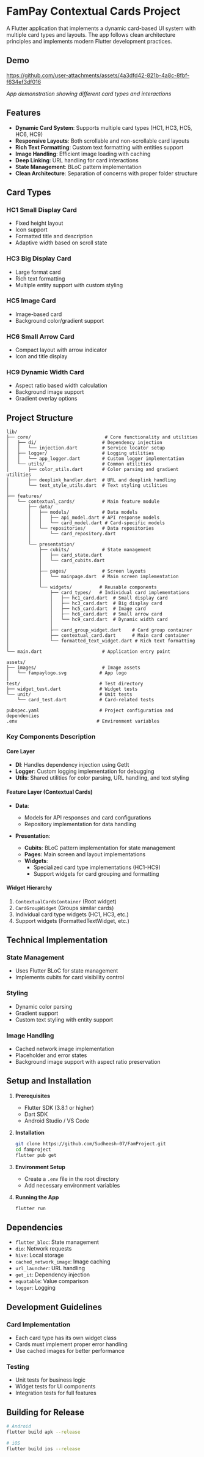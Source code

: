 # FamPay Contextual Cards Project

A Flutter application that implements a dynamic card-based UI system with multiple card types and layouts. The app follows clean architecture principles and implements modern Flutter development practices.

## Demo

https://github.com/user-attachments/assets/4a3dfd42-821b-4a8c-8fbf-f634ef3df016

_App demonstration showing different card types and interactions_

## Features

- **Dynamic Card System**: Supports multiple card types (HC1, HC3, HC5, HC6, HC9)
- **Responsive Layouts**: Both scrollable and non-scrollable card layouts
- **Rich Text Formatting**: Custom text formatting with entities support
- **Image Handling**: Efficient image loading with caching
- **Deep Linking**: URL handling for card interactions
- **State Management**: BLoC pattern implementation
- **Clean Architecture**: Separation of concerns with proper folder structure

## Card Types

### HC1 Small Display Card

- Fixed height layout
- Icon support
- Formatted title and description
- Adaptive width based on scroll state

### HC3 Big Display Card

- Large format card
- Rich text formatting
- Multiple entity support with custom styling

### HC5 Image Card

- Image-based card
- Background color/gradient support

### HC6 Small Arrow Card

- Compact layout with arrow indicator
- Icon and title display

### HC9 Dynamic Width Card

- Aspect ratio based width calculation
- Background image support
- Gradient overlay options

## Project Structure

```
lib/
├── core/                           # Core functionality and utilities
│   ├── di/                        # Dependency injection
│   │   └── injection.dart         # Service locator setup
│   ├── logger/                    # Logging utilities
│   │   └── app_logger.dart        # Custom logger implementation
│   └── utils/                     # Common utilities
│       ├── color_utils.dart       # Color parsing and gradient utilities
│       ├── deeplink_handler.dart  # URL and deeplink handling
│       └── text_style_utils.dart  # Text styling utilities
│
├── features/
│   └── contextual_cards/          # Main feature module
│       ├── data/
│       │   ├── models/            # Data models
│       │   │   ├── api_model.dart # API response models
│       │   │   └── card_model.dart # Card-specific models
│       │   └── repositories/      # Data repositories
│       │       └── card_repository.dart
│       │
│       └── presentation/
│           ├── cubits/            # State management
│           │   ├── card_state.dart
│           │   └── card_cubits.dart
│           │
│           ├── pages/             # Screen layouts
│           │   └── mainpage.dart  # Main screen implementation
│           │
│           └── widgets/          # Reusable components
│               ├── card_types/   # Individual card implementations
│               │   ├── hc1_card.dart  # Small display card
│               │   ├── hc3_card.dart  # Big display card
│               │   ├── hc5_card.dart  # Image card
│               │   ├── hc6_card.dart  # Small arrow card
│               │   └── hc9_card.dart  # Dynamic width card
│               │
│               ├── card_group_widget.dart    # Card group container
│               ├── contextual_card.dart      # Main card container
│               └── formatted_text_widget.dart # Rich text formatting
│
└── main.dart                      # Application entry point

assets/
├── images/                        # Image assets
│   └── fampaylogo.svg            # App logo
│
test/                             # Test directory
├── widget_test.dart              # Widget tests
└── unit/                         # Unit tests
    └── card_test.dart            # Card-related tests

pubspec.yaml                      # Project configuration and dependencies
.env                             # Environment variables
```

### Key Components Description

#### Core Layer

- **DI**: Handles dependency injection using GetIt
- **Logger**: Custom logging implementation for debugging
- **Utils**: Shared utilities for color parsing, URL handling, and text styling

#### Feature Layer (Contextual Cards)

- **Data**:

  - Models for API responses and card configurations
  - Repository implementation for data handling

- **Presentation**:
  - **Cubits**: BLoC pattern implementation for state management
  - **Pages**: Main screen and layout implementations
  - **Widgets**:
    - Specialized card type implementations (HC1-HC9)
    - Support widgets for card grouping and formatting

#### Widget Hierarchy

1. `ContextualCardsContainer` (Root widget)
2. `CardGroupWidget` (Groups similar cards)
3. Individual card type widgets (HC1, HC3, etc.)
4. Support widgets (FormattedTextWidget, etc.)

## Technical Implementation

### State Management

- Uses Flutter BLoC for state management
- Implements cubits for card visibility control

### Styling

- Dynamic color parsing
- Gradient support
- Custom text styling with entity support

### Image Handling

- Cached network image implementation
- Placeholder and error states
- Background image support with aspect ratio preservation

## Setup and Installation

1. **Prerequisites**

   - Flutter SDK (3.8.1 or higher)
   - Dart SDK
   - Android Studio / VS Code

2. **Installation**

   ```bash
   git clone https://github.com/Sudheesh-07/FamProject.git
   cd famproject
   flutter pub get
   ```

3. **Environment Setup**

   - Create a `.env` file in the root directory
   - Add necessary environment variables

4. **Running the App**
   ```bash
   flutter run
   ```

## Dependencies

- `flutter_bloc`: State management
- `dio`: Network requests
- `hive`: Local storage
- `cached_network_image`: Image caching
- `url_launcher`: URL handling
- `get_it`: Dependency injection
- `equatable`: Value comparison
- `logger`: Logging

## Development Guidelines

### Card Implementation

- Each card type has its own widget class
- Cards must implement proper error handling
- Use cached images for better performance

### Testing

- Unit tests for business logic
- Widget tests for UI components
- Integration tests for full features

## Building for Release

```bash
# Android
flutter build apk --release

# iOS
flutter build ios --release
```
